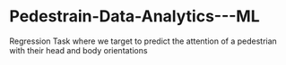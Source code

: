 # Pedestrain-Data-Analytics---ML
Regression Task where we target to predict the attention of a pedestrian with their head and body orientations
